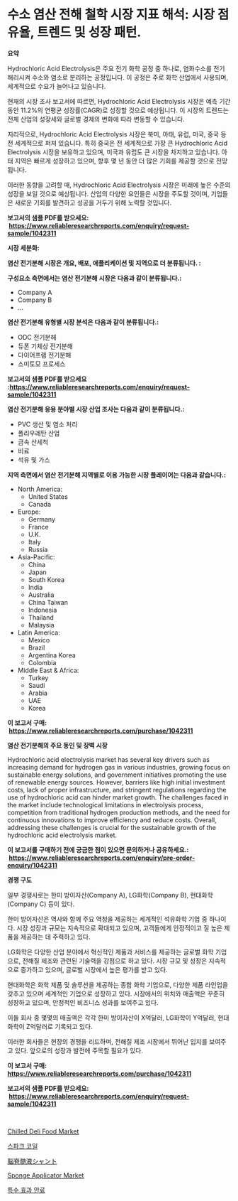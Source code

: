 <p><h1>수소 염산 전해 철학 시장 지표 해석: 시장 점유율, 트렌드 및 성장 패턴.</h1></p><p><strong>요약</strong></p>
<p><p>Hydrochloric Acid Electrolysis은 주요 전기 화학 공정 중 하나로, 염화수소를 전기 해리시켜 수소와 염소로 분리하는 공정입니다. 이 공정은 주로 화학 산업에서 사용되며, 세계적으로 수요가 늘어나고 있습니다. </p><p>현재의 시장 조사 보고서에 따르면, Hydrochloric Acid Electrolysis 시장은 예측 기간 동안 11.2%의 연평균 성장률(CAGR)로 성장할 것으로 예상됩니다. 이 시장의 트렌드는 전체 산업의 성장세와 글로벌 경제의 변화에 따라 변동할 수 있습니다.</p><p>지리적으로, Hydrochloric Acid Electrolysis 시장은 북미, 아태, 유럽, 미국, 중국 등 전 세계적으로 퍼져 있습니다. 특히 중국은 전 세계적으로 가장 큰 Hydrochloric Acid Electrolysis 시장을 보유하고 있으며, 미국과 유럽도 큰 시장을 차지하고 있습니다. 아태 지역은 빠르게 성장하고 있으며, 향후 몇 년 동안 더 많은 기회를 제공할 것으로 전망됩니다. </p><p>이러한 동향을 고려할 때, Hydrochloric Acid Electrolysis 시장은 미래에 높은 수준의 성장을 보일 것으로 예상됩니다. 산업의 다양한 요인들은 시장을 주도할 것이며, 기업들은 새로운 기회를 발견하고 성공을 거두기 위해 노력할 것입니다.</p></p>
<p><strong>보고서의 샘플 PDF를 받으세요: &nbsp;<a href="https://www.reliableresearchreports.com/enquiry/request-sample/1042311">https://www.reliableresearchreports.com/enquiry/request-sample/1042311</a></strong></p>
<p><strong>시장 세분화:</strong></p>
<p><strong> 염산 전기분해 시장은 개요, 배포, 애플리케이션 및 지역으로 더 분류됩니다. :</strong></p>
<p><strong>구성요소 측면에서는 염산 전기분해 시장은 다음과 같이 분류됩니다.:</strong></p>
<p><ul><li>Company A</li><li>Company B</li><li>…</li></ul></p>
<p><strong> 염산 전기분해 유형별 시장 분석은 다음과 같이 분류됩니다.:</strong></p>
<p><ul><li>ODC 전기분해</li><li>듀폰 기체상 전기분해</li><li>다이어프램 전기분해</li><li>스미토모 프로세스</li></ul></p>
<p><strong>보고서의 샘플 PDF를 받으세요 :<a href="https://www.reliableresearchreports.com/enquiry/request-sample/1042311">https://www.reliableresearchreports.com/enquiry/request-sample/1042311</a></strong></p>
<p><strong> 염산 전기분해 응용 분야별 시장 산업 조사는 다음과 같이 분류됩니다.:</strong></p>
<p><ul><li>PVC 생산 및 염소 처리</li><li>폴리우레탄 산업</li><li>금속 산세척</li><li>비료</li><li>석유 및 가스</li></ul></p>
<p><strong>지역 측면에서 염산 전기분해 지역별로 이용 가능한 시장 플레이어는 다음과 같습니다.:</strong></p>
<p><ul>
    <li>
        North America:
        <ul>
            <li>United States</li>
            <li>Canada</li>
        </ul>
    </li>
    <li>
        Europe:
        <ul>
            <li>Germany</li>
            <li>France</li>
            <li>U.K.</li>
            <li>Italy</li>
            <li>Russia</li>
        </ul>
    </li>
    <li>
        Asia-Pacific:
        <ul>
            <li>China</li>
            <li>Japan</li>
            <li>South Korea</li>
            <li>India</li>
            <li>Australia</li>
            <li>China Taiwan</li>
            <li>Indonesia</li>
            <li>Thailand</li>
            <li>Malaysia</li>
        </ul>
    </li>
    <li>
        Latin America:
        <ul>
            <li>Mexico</li>
            <li>Brazil</li>
            <li>Argentina Korea</li>
            <li>Colombia</li>
        </ul>
    </li>
    <li>
        Middle East & Africa:
        <ul>
            <li>Turkey</li>
            <li>Saudi</li>
            <li>Arabia</li>
            <li>UAE</li>
            <li>Korea</li>
        </ul>
    </li>
    </ul></p>
<p><strong>이 보고서 구매: &nbsp;<a href="https://www.reliableresearchreports.com/purchase/1042311">https://www.reliableresearchreports.com/purchase/1042311</a></strong></p>
<p><strong>염산 전기분해의 주요 동인 및 장벽 시장</strong></p>
<p><p>Hydrochloric acid electrolysis market has several key drivers such as increasing demand for hydrogen gas in various industries, growing focus on sustainable energy solutions, and government initiatives promoting the use of renewable energy sources. However, barriers like high initial investment costs, lack of proper infrastructure, and stringent regulations regarding the use of hydrochloric acid can hinder market growth. The challenges faced in the market include technological limitations in electrolysis process, competition from traditional hydrogen production methods, and the need for continuous innovations to improve efficiency and reduce costs. Overall, addressing these challenges is crucial for the sustainable growth of the hydrochloric acid electrolysis market.</p></p>
<p><strong>이 보고서를 구매하기 전에 궁금한 점이 있으면 문의하거나 공유하세요.: &nbsp;<a href="https://www.reliableresearchreports.com/enquiry/pre-order-enquiry/1042311">https://www.reliableresearchreports.com/enquiry/pre-order-enquiry/1042311</a></strong></p>
<p><strong>경쟁 구도</strong></p>
<p><p>일부 경쟁사로는 한미 방이자산(Company A), LG화학(Company B), 현대화학(Company C) 등이 있다. </p><p>한미 방이자산은 역사와 함께 주요 역청을 제공하는 세계적인 석유화학 기업 중 하나이다. 시장 성장과 규모는 지속적으로 확대되고 있으며, 고객들에게 안정적이고 질 높은 제품을 제공하는 데 주력하고 있다. </p><p>LG화학은 다양한 산업 분야에서 혁신적인 제품과 서비스를 제공하는 글로벌 화학 기업으로, 전해질 제조와 관련된 기술력을 강점으로 하고 있다. 시장 규모 및 성장은 지속적으로 증가하고 있으며, 글로벌 시장에서 높은 평가를 받고 있다. </p><p>현대화학은 화학 제품 및 솔루션을 제공하는 종합 화학 기업으로, 다양한 제품 라인업을 갖추고 있으며 세계적인 기업으로 성장하고 있다. 시장에서의 위치와 매출액은 꾸준히 성장하고 있으며, 안정적인 비즈니스 성과를 보여주고 있다. </p><p>이들 회사 중 몇몇의 매출액은 각각 한미 방이자산이 X억달러, LG화학이 Y억달러, 현대화학이 Z억달러로 기록되고 있다. </p><p>이러한 회사들은 현장의 경쟁을 리드하며, 전해질 제조 시장에서 뛰어난 입지를 보여주고 있다. 앞으로의 성장과 발전에 주목할 필요가 있다.</p></p>
<p><strong>이 보고서 구매: &nbsp; <a href="https://www.reliableresearchreports.com/purchase/1042311">https://www.reliableresearchreports.com/purchase/1042311</a></strong></p>
<p><strong>보고서의 샘플 PDF를 받으세요: &nbsp;<a href="https://www.reliableresearchreports.com/enquiry/request-sample/1042311">https://www.reliableresearchreports.com/enquiry/request-sample/1042311</a></strong><strong></strong></p>
<p>&nbsp;</p>
<p><p><a href="https://issuu.com/reportprime-2/docs/chilled-deli-food-market-size-2030._75184987c47c0f">Chilled Deli Food Market</a></p><p><a href="https://medium.com/@bud567768/%EC%8A%A4%ED%8C%8C%ED%81%AC-%EC%BD%94%EC%9D%BC-%EC%8B%9C%EC%9E%A5-%EA%B7%9C%EB%AA%A8-cagr-%ED%8A%B8%EB%A0%8C%EB%93%9C-2024-2030-3522c4d8fb17">스파크 코일</a></p><p><a href="https://github.com/vhemk0794148/Market-Research-Report-List-1/blob/main/88012924798.md">脳脊髄液シャント</a></p><p><a href="https://github.com/joannesouthgate/Market-Research-Report-List-2/blob/main/sponge-applicator-market.md">Sponge Applicator Market</a></p><p><a href="https://github.com/vss5505pa7z1p/Market-Research-Report-List-1/blob/main/93119414311.md">특수 효과 안료</a></p></p>